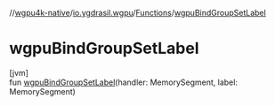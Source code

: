 //[wgpu4k-native](../../../index.md)/[io.ygdrasil.wgpu](../index.md)/[Functions](index.md)/[wgpuBindGroupSetLabel](wgpu-bind-group-set-label.md)

# wgpuBindGroupSetLabel

[jvm]\
fun [wgpuBindGroupSetLabel](wgpu-bind-group-set-label.md)(handler: MemorySegment, label: MemorySegment)
